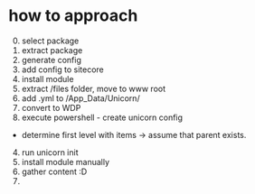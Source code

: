 # how to approach
0) select package
1) extract package
2) generate config
3) add config to sitecore
4) install module
5) extract /files folder, move to www root
6) add .yml to /App_Data/Unicorn/
6) convert to WDP
3) execute powershell - create unicorn config 
  * determine first level with items -> assume that parent exists.
4) run unicorn init
5) install module manually
6) gather content :D
7) 